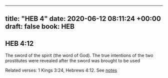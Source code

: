 
---
title: "HEB 4"
date: 2020-06-12 08:11:24 +00:00
draft: false
book: HEB
---

## HEB 4:12

The sword of the spirit (the word of God). The true intentions of the two prostitutes were revealed after the sword was brought to be used

Related verses: 1 Kings 3:24, Hebrews 4:12. See [notes](https://my.bible.com/notes/3450179811329958662)

